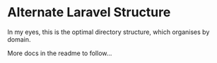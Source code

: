 # Alternate Laravel Structure
In my eyes, this is the optimal directory structure, which organises by domain.

More docs in the readme to follow...
